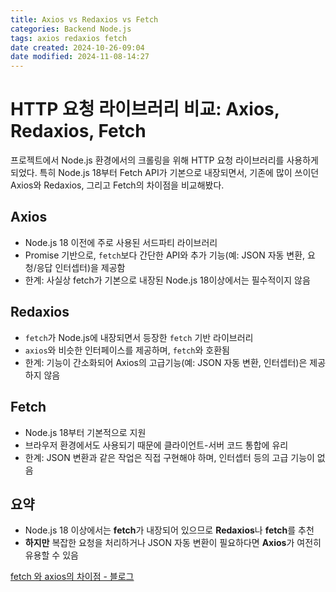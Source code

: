 ```yaml
---
title: Axios vs Redaxios vs Fetch
categories: Backend Node.js
tags: axios redaxios fetch   
date created: 2024-10-26-09:04
date modified: 2024-11-08-14:27
---
```


# HTTP 요청 라이브러리 비교: Axios, Redaxios, Fetch

프로젝트에서 Node.js 환경에서의 크롤링을 위해 HTTP 요청 라이브러리를 사용하게 되었다.
특히 Node.js 18부터 Fetch API가 기본으로 내장되면서, 기존에 많이 쓰이던 Axios와 Redaxios, 그리고 Fetch의 차이점을 비교해봤다.

## **Axios**

- Node.js 18 이전에 주로 사용된 서드파티 라이브러리
- Promise 기반으로, `fetch`보다 간단한 API와 추가 기능(예: JSON 자동 변환, 요청/응답 인터셉터)을 제공함
- 한계: 사실상 fetch가 기본으로 내장된 Node.js 18이상에서는 필수적이지 않음

## **Redaxios**
    
- `fetch`가 Node.js에 내장되면서 등장한 `fetch` 기반 라이브러리
- `axios`와 비슷한 인터페이스를 제공하며, `fetch`와 호환됨
- 한계: 기능이 간소화되어 Axios의 고급기능(예: JSON 자동 변환, 인터셉터)은 제공하지 않음

## **Fetch**

- Node.js 18부터 기본적으로 지원
- 브라우저 환경에서도 사용되기 때문에 클라이언트-서버 코드 통합에 유리
- 한계: JSON 변환과 같은 작업은 직접 구현해야 하며, 인터셉터 등의 고급 기능이 없음

## 요약

- Node.js 18 이상에서는 **fetch**가 내장되어 있으므로 **Redaxios**나 **fetch**를 추천
- **하지만** 복잡한 요청을 처리하거나 JSON 자동 변환이 필요하다면 **Axios**가 여전히 유용할 수 있음

[fetch 와 axios의 차이점 - 블로그](https://junghyeonsu.com/posts/fetch-vs-axios/)